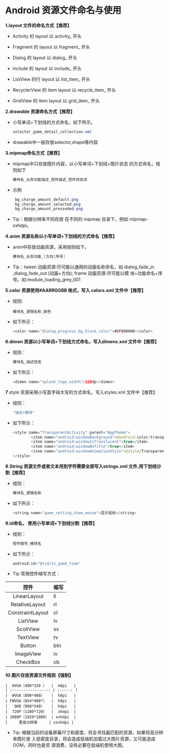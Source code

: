 # Android 资源文件命名与使用

**1.layout 文件的命名方式【推荐】**

  
*   Activity 的 layout 以 activity_ 开头

  
*   Fragment 的 layout 以 fragment_ 开头

  
*   Dialog 的 layout 以 dialog_ 开头

  
*   include 的 layout 以 include_ 开头

  
*   ListView 的行 layout 以 list_item_ 开头

   
*  RecyclerView 的 item layout 以 recycle_item_ 开头

   
*  GridView 的 item layout 以 grid_item_ 开头

   

**2.drawable 资源命名方式【推荐】**

   
*  小写单词+下划线的方式命名，如下所示。

   ```java
   selector_game_detail_collection.xml
   ```

  
*   drawable中一般存放selector,shape等内容

   

**3.mipmap命名方式【推荐】**

   
*  mipmap中只存放图片内容，以小写单词+下划线+图片状态 的方式命名，规则如下

   

   ```java
   模块名_业务功能描述_控件描述_控件状态词
   ```

   
*  示例

   ```java
    bg_charge_amount_default.png
    bg_charge_amount_selected.png
    bg_charge_amount_presseded.png
   ```

   
*  Tip：根据分辨率不同存放 在不同的 mipmap 目录下，例如 mipmap-xxhdpi。

   

**4.anim 资源名称以小写单词+下划线的方式命名【推荐】**

   
*  anim中存放动画资源，采用规则如下。

   ```java
   模块名_业务功能_[方向|序号]
   ```

   
*  Tip：tween 动画资源:尽可能以通用的动画名称命名，如 dialog_fade_in ,dialog_fade_out (动画+方向);
        frame 动画资源:尽可能以模 块+功能命名+序号。如:module_loading_grey_001

   

**5.color 资源使用#AARRGGBB 格式，写入 colors.xml 文件中【推荐】**

   
*  规则:

       
       模块名_逻辑名称_颜色
      

  
*   如下所示：
    
       ```java
       <color name="dialog_progress_bg_black_color">#5F000000</color>
       ```

   

**6.dimen 资源以小写单词+下划线方式命名，写入dimens.xml 文件中【推荐】**

   
*  规则：

   ```java
   模块名_描述信息
   ```

   
*  如下所示：

   ```java
   <dimen name="splash_logo_width">120dp</dimen>
   ```

   

**7**.style 资源采用小写首字母大写的方式命名，写入styles.xml 文件中【推荐】

   
*  规则：

   ```java
   "描述+模块"
   ```

   
*  如下所示：

   ```java
   <style name="TransparentActivity" parent="AppTheme">
           <item name="android:windowBackground">@android:color/transparent</item>
           <item name="android:windowIsTranslucent">true</item>
           <item name="android:windowNoTitle">true</item>
           <item name="android:windowAnimationStyle">@style/TransparentAnimation</item>
   </style>
   ```

   

**8.String 资源文件或者文本用到字符需要全部写入strings.xml 文件,用下划线分割【推荐】**

   
*  规则：

   ```java
   模块名_逻辑名称
   ```

   
*  如下所示：

   ```java
   <string name="game_setting_show_mouse">显示鼠标</string>
   ```

**9.id命名， 使用小写单词+下划线分割【推荐】**

   
*  规则：

   ```java
   控件缩写_模块名
   ```

  
*  如下所示：

   ```java
   android:id="@+id/tv_game_time"
   ```

   

  
*   Tip 常用控件缩写方式：

   

   |       控件       | 缩写 |
   | :--------------: | ---- |
   |   LinearLayout   | ll   |
   |  RelativeLayout  | rl   |
   | ConstraintLayout | cl   |
   |     ListView     | lv   |
   |    ScollView     | sv   |
   |     TextView     | tv   |
   |      Button      | btn  |
   |    ImageView     | iv   |
   |     CheckBox     | cb   |

   

**10.图片存放资源文件规则【强制】**

    |  HVGA（480*320 ）  |  mdpi   |
    | :----------------: | :-----: |
    |  WVGA（800*480）   |  hdpi   |
    | FWVGA（854*480*）  |  hdpi   |
    |   QHD（960*540）   |  hdpi   |
    |  720P（1280*720）  |  xhdpi  |
    | 1080P（1920*1080） | xxhdpi  |
    |     更高分辨率     | xxxhdpi |


*  Tip: 根据当前的设备屏幕尺寸和密度，将会寻找最匹配的资源，如果将高分辨率图片放
        入低密度目录，将会造成低端机加载过大图片资源，又可能造成 OOM，同时也是资
        源浪费，没有必要在低端机使用大图。

     